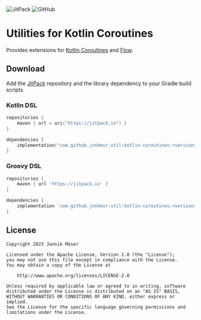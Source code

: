 ![JitPack](https://img.shields.io/jitpack/version/com.github.jnnkmsr/util?style=for-the-badge)
![GitHub](https://img.shields.io/github/license/jnnkmsr/util?style=for-the-badge)

# Utilities for Kotlin Coroutines

Provides extensions for [Kotlin Coroutines][coroutines] and [Flow][flow].

<!-- Usage -->

## Download

Add the [JitPack][jitpack] repository and the library dependency to your Gradle
build scripts.

### Kotlin DSL

```kotlin
repositories {
    maven { url = uri("https://jitpack.io") }
}

dependencies {
    implementation("com.github.jnnkmsr.util:kotlin-coroutines:<version>")
}
```

### Groovy DSL

```groovy
repositories {
    maven { url 'https://jitpack.io' }
}

dependencies {
    implementation 'com.github.jnnkmsr:util:kotlin-coroutines:<version>'
}
```

## License

```
Copyright 2023 Jannik Möser

Licensed under the Apache License, Version 2.0 (the "License");
you may not use this file except in compliance with the License.
You may obtain a copy of the License at

    http://www.apache.org/licenses/LICENSE-2.0

Unless required by applicable law or agreed to in writing, software
distributed under the License is distributed on an "AS IS" BASIS,
WITHOUT WARRANTIES OR CONDITIONS OF ANY KIND, either express or implied.
See the License for the specific language governing permissions and
limitations under the License.
```


<!-- External Links -->
[coroutines]: https://kotlinlang.org/docs/coroutines-guide.html
[flow]: https://kotlinlang.org/docs/flow.html
[jitpack]: https://jitpack.io/
